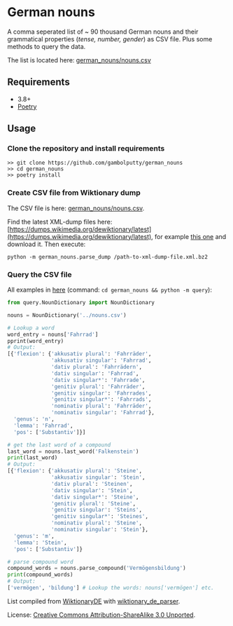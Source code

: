 # German nouns

A comma seperated list of ~ 90 thousand German nouns and their grammatical properties (_tense, number, gender_) as CSV file. Plus some methods to query the data.

The list is located here: [german_nouns/nouns.csv](/german_nouns/nouns.csv)

## Requirements

- 3.8+
- [Poetry](https://python-poetry.org/)

## Usage

### Clone the repository and install requirements

```shell
>> git clone https://github.com/gambolputty/german_nouns
>> cd german_nouns
>> poetry install
```

### Create CSV file from Wiktionary dump

The CSV file is here: [german_nouns/nouns.csv](/german_nouns/nouns.csv).

Find the latest XML-dump files here: [https://dumps.wikimedia.org/dewiktionary/latest](https://dumps.wikimedia.org/dewiktionary/latest), for example [this one](https://dumps.wikimedia.org/dewiktionary/latest/dewiktionary-latest-pages-articles-multistream.xml.bz2) and download it. Then execute:

```shell
python -m german_nouns.parse_dump /path-to-xml-dump-file.xml.bz2
```

### Query the CSV file

All examples in [here](/german_nouns/query/__main__.py) (command: `cd german_nouns && python -m query`):

```python
from query.NounDictionary import NounDictionary

nouns = NounDictionary('../nouns.csv')

# Lookup a word
word_entry = nouns['Fahrrad']
pprint(word_entry)
# Output:
[{'flexion': {'akkusativ plural': 'Fahrräder',
              'akkusativ singular': 'Fahrrad',
              'dativ plural': 'Fahrrädern',
              'dativ singular': 'Fahrrad',
              'dativ singular*': 'Fahrrade',
              'genitiv plural': 'Fahrräder',
              'genitiv singular': 'Fahrrades',
              'genitiv singular*': 'Fahrrads',
              'nominativ plural': 'Fahrräder',
              'nominativ singular': 'Fahrrad'},
  'genus': 'n',
  'lemma': 'Fahrrad',
  'pos': ['Substantiv']}]

# get the last word of a compound
last_word = nouns.last_word('Falkenstein')
print(last_word)
# Output:
[{'flexion': {'akkusativ plural': 'Steine',
              'akkusativ singular': 'Stein',
              'dativ plural': 'Steinen',
              'dativ singular': 'Stein',
              'dativ singular*': 'Steine',
              'genitiv plural': 'Steine',
              'genitiv singular': 'Steins',
              'genitiv singular*': 'Steines',
              'nominativ plural': 'Steine',
              'nominativ singular': 'Stein'},
  'genus': 'm',
  'lemma': 'Stein',
  'pos': ['Substantiv']}

# parse compound word
compound_words = nouns.parse_compound('Vermögensbildung')
print(compound_words)
# Output:
['vermögen', 'bildung'] # Lookup the words: nouns['vermögen'] etc.
```

List compiled from [WiktionaryDE](https://de.wiktionary.org) with [wiktionary_de_parser](https://github.com/gambolputty/wiktionary_de_parser).

License: [Creative Commons Attribution-ShareAlike 3.0 Unported](https://creativecommons.org/licenses/by-sa/3.0/deed.en).
